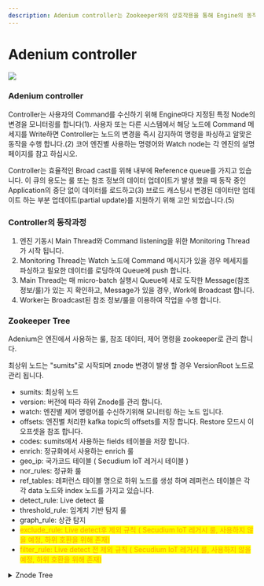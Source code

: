 ```yaml
---
description: Adenium controller는 Zookeeper와의 상호작용을 통해 Engine의 동작 제어와 참조 데이터를 관리 합니다.
---
```


# Adenium controller

![](../../.gitbook/assets/adenium\_controller.png)

### Adenium controller

Controller는 사용자의 Command를 수신하기 위해 Engine마다 지정된 특정 Node의 변경을 모니터링를 합니다(1). 사용자 또는 다른 시스템에서 해당 노드에 Command 메세지를 Write하면 Controller는 노드의 변경을 즉시 감지하여 명령을 파싱하고 알맞은 동작을 수행 합니다.(2) 코어 엔진별 사용하는 명령어와 Watch node는 각 엔진의 설명 페이지를 참고 하십시오.&#x20;

Controller는 효율적인 Broad cast를 위해 내부에 Reference queue를 가지고 있습니다. 이 큐의 용도는 룰 또는 참조 정보의 데이터 업데이트가 발생 했을 때 동작 중인 Application의 중단 없이 데이터를 로드하고(3) 브로드 캐스팅시 변경된 데이터만 업데이트 하는 부분 업데이트(partial update)를 지원하기 위해 고안 되었습니다.(5)

### Controller의 동작과정

1. 엔진 기동시 Main Thread와 Command listening을 위한 Monitoring Thread가 시작 됩니다.
2. Monitoring Thread는 Watch 노드에 Command 메시지가 있을 경우 메세지를 파싱하고 필요한 데이터를 로딩하여 Queue에 push 합니다.
3. Main Thread는 매 micro-batch 실행시 Queue에 새로 도작한 Message(참조 정보/룰)가 있는 지 확인하고, Message가 있을 경우, Work에 Broadcast 합니다.
4. Worker는 Broadcast된 참조 정보/룰을 이용하여 작업을 수행 합니다.

### Zookeeper Tree

Adenium은 엔진에서 사용하는 룰, 참조 데이터, 제어 명령을 zookeeper로 관리 합니다.&#x20;

최상위 노드는 "sumits"로 시작되며 znode 변경이 발생 할 경우 VersionRoot 노드로 관리 됩니다.

* sumits: 최상위 노드
* version: 버전에 따라 하위 Znode를 관리 합니다.
* watch: 엔진별 제어 명령어를 수신하기위해 모니터링 하는 노드 입니다.
* offsets: 엔진별 처리한 kafka topic의 offsets를 저장 합니다. Restore 모드시 이 오프셋을 참조 합니다.
* codes: sumits에서 사용하는 fields 테이블을 저장 합니다.
* enrich: 정규화에서 사용하는 enrich 룰
* geo\_ip: 국가코드 테이블 ( Secudium IoT 레거시 테이블 )
* nor\_rules: 정규화 룰
* ref\_tables: 레퍼런스 테이블 명으로 하위 노드를 생성 하며 레퍼런스 테이블은 각각 data 노드와 index 노드를 가지고 있습니다.
* detect\_rule: Live detect 룰
* threshold\_rule: 임계치 기반 탐지 룰
* graph\_rule: 상관 탐지&#x20;
* <mark style="color:orange;">exclude\_rule: Live detect후 제외 규칙 ( Secudium IoT 레거시 룰, 사용하지 않을 예정, 하위 호환을 위해 존재)</mark>
* <mark style="color:orange;">filter\_rule: Live detect 전 제외 규칙 ( Secudium IoT 레거시 룰, 사용하지 않을 예정, 하위 호환을 위해 존재)</mark>

<details>

<summary>Znode Tree</summary>

```
/**
   * Zookeeper Properties structure
   *
   *
   *|-- sumits
   *|   |-- VersionRoot //1.0
   *|   |   |-- app
   *|   |   |   |-- watch				
   *|   |   |   |   |-- Normalizer
   *|   |   |   |   |-- Detector
   *|   |   |   |   |-- Threshold
   *|   |   |   |-- offsets		
   *|   |   |   |   |-- Normalizer
   *|   |   |   |   |-- Detector
   *|   |   |   |   |-- Threshold
   *|   |   |   |-- common
   *|   |   |   |   |-- codes
   *|   |   |   |-- normalizer
   *|   |   |   |   |-- enriches
   *|   |   |   |   |-- geo_ip
   *|   |   |   |   |   |-- blocks
   *|   |   |   |   |   |-- country
   *|   |   |   |   |-- nor_rules
   *|   |   |   |   |-- ref_tables
   *|   |   |   |   |   |-- [Table name]
   *|   |   |   |   |   |   |-- data
   *|   |   |   |   |   |   |-- index
   *|   |   |   |-- analyzer
   *|   |   |   |   |-- detect_rule
   *|   |   |   |   |-- exclude_rule
   *|   |   |   |   |-- filter_rule
   *|	|   |   |   |-- threshold_rule
   *|	|   |	|   |-- graph_rule
   */      	        	    
```

</details>

